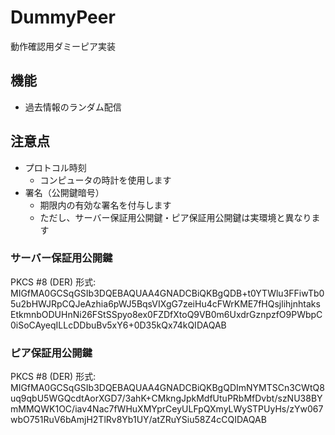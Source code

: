 ﻿# DummyPeer

動作確認用ダミーピア実装

## 機能

- 過去情報のランダム配信

## 注意点

- プロトコル時刻
  - コンピュータの時計を使用します
- 署名（公開鍵暗号）
  - 期限内の有効な署名を付与します
  - ただし、サーバー保証用公開鍵・ピア保証用公開鍵は実環境と異なります

### サーバー保証用公開鍵

PKCS #8 (DER) 形式: 
MIGfMA0GCSqGSIb3DQEBAQUAA4GNADCBiQKBgQDB+t0YTWlu3FFiwTb05u2bHWJRpCQJeAzhia6pWJ5BqsVIXgG7zeiHu4cFWrKME7fHQsjlihjnhtaksEtkmnbODUHnNi26FStSSpyo8ex0FZDfXtoQ9VB0m6UxdrGznpzfO9PWbpC0iSoCAyeqILLcDDbuBv5xY6+0D35kQx74kQIDAQAB

### ピア保証用公開鍵

PKCS #8 (DER) 形式: 
MIGfMA0GCSqGSIb3DQEBAQUAA4GNADCBiQKBgQDImNYMTSCn3CWtQ8uq9qbU5WGQcdtAorXGD7/3ahK+CMkngJpkMdfUtuPRbMfDvbt/szNU38BYmMMQWK1OC/iav4Nac7fWHuXMYprCeyULFpQXmyLWySTPUyHs/zYw067wbO751RuV6bAmjH2TlRv8Yb1UY/atZRuYSiu58Z4cCQIDAQAB

